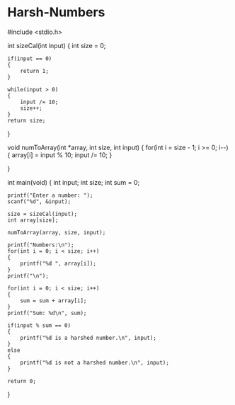 # Harsh-Numbers

#include <stdio.h>

int sizeCal(int input)
{
    int size = 0;

    if(input == 0)
    {
        return 1;
    }

    while(input > 0)
    {
        input /= 10;
        size++; 
    }
    return size;
}

void numToArray(int *array, int size, int input)
{
    for(int i = size - 1; i >= 0; i--)
    {
        array[i] = input % 10;
        input /= 10;
    }
    
}

int main(void)
{
    int input;
    int size;
    int sum = 0;

    printf("Enter a number: ");
    scanf("%d", &input);
    
    size = sizeCal(input);
    int array[size];

    numToArray(array, size, input);

    printf("Numbers:\n");
    for(int i = 0; i < size; i++)
    {
        printf("%d ", array[i]);
    }
    printf("\n");

    for(int i = 0; i < size; i++)
    {
        sum = sum + array[i];
    }
    printf("Sum: %d\n", sum);

    if(input % sum == 0)
    {
        printf("%d is a harshed number.\n", input);
    }
    else
    {
        printf("%d is not a harshed number.\n", input);
    }

    return 0;
}
